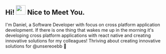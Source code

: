 ## Hi! <img src="https://media.giphy.com/media/hvRJCLFzcasrR4ia7z/giphy.gif" width="30px"> Nice to Meet You.

I'm Daniel, a Software Developer with focus on cross platform application development. If there is one thing that wakes me up in the morning it's developing cross platform applications with react native and creating innovative solutions for my colleagues! Thriving about creating innovative solutions for @unsereoebb :train2:

